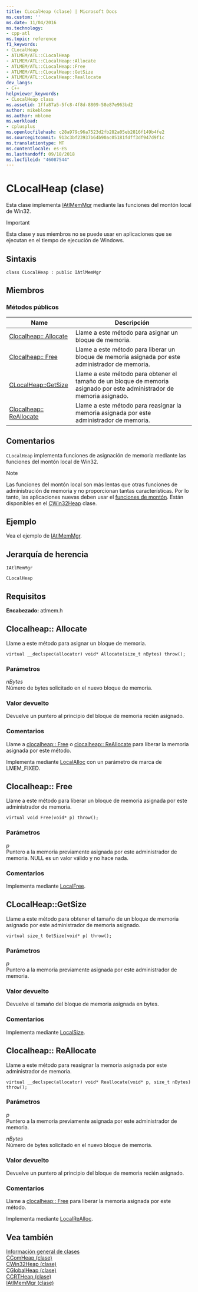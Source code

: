 ```yaml
---
title: CLocalHeap (clase) | Microsoft Docs
ms.custom: ''
ms.date: 11/04/2016
ms.technology:
- cpp-atl
ms.topic: reference
f1_keywords:
- CLocalHeap
- ATLMEM/ATL::CLocalHeap
- ATLMEM/ATL::CLocalHeap::Allocate
- ATLMEM/ATL::CLocalHeap::Free
- ATLMEM/ATL::CLocalHeap::GetSize
- ATLMEM/ATL::CLocalHeap::Reallocate
dev_langs:
- C++
helpviewer_keywords:
- CLocalHeap class
ms.assetid: 1ffa87a5-5fc8-4f8d-8809-58e87e963bd2
author: mikeblome
ms.author: mblome
ms.workload:
- cplusplus
ms.openlocfilehash: c28a979c96a7523d2fb282a05eb2816f149b4fe2
ms.sourcegitcommit: 913c3bf23937b64b90ac05181fdff3df947d9f1c
ms.translationtype: MT
ms.contentlocale: es-ES
ms.lasthandoff: 09/18/2018
ms.locfileid: "46087544"
---
```

# <a name="clocalheap-class"></a>CLocalHeap (clase)

Esta clase implementa [IAtlMemMgr](../../atl/reference/iatlmemmgr-class.md) mediante las funciones del montón local de Win32.

> [!IMPORTANT]
>  Esta clase y sus miembros no se puede usar en aplicaciones que se ejecutan en el tiempo de ejecución de Windows.

## <a name="syntax"></a>Sintaxis

```
class CLocalHeap : public IAtlMemMgr
```

## <a name="members"></a>Miembros

### <a name="public-methods"></a>Métodos públicos

|Name|Descripción|
|----------|-----------------|
|[Clocalheap:: Allocate](#allocate)|Llame a este método para asignar un bloque de memoria.|
|[Clocalheap:: Free](#free)|Llame a este método para liberar un bloque de memoria asignada por este administrador de memoria.|
|[CLocalHeap::GetSize](#getsize)|Llame a este método para obtener el tamaño de un bloque de memoria asignado por este administrador de memoria asignado.|
|[Clocalheap:: ReAllocate](#reallocate)|Llame a este método para reasignar la memoria asignada por este administrador de memoria.|

## <a name="remarks"></a>Comentarios

`CLocalHeap` implementa funciones de asignación de memoria mediante las funciones del montón local de Win32.

> [!NOTE]
>  Las funciones del montón local son más lentas que otras funciones de administración de memoria y no proporcionan tantas características. Por lo tanto, las aplicaciones nuevas deben usar el [funciones de montón](/windows/desktop/Memory/heap-functions). Están disponibles en el [CWin32Heap](../../atl/reference/cwin32heap-class.md) clase.

## <a name="example"></a>Ejemplo

Vea el ejemplo de [IAtlMemMgr](../../atl/reference/iatlmemmgr-class.md).

## <a name="inheritance-hierarchy"></a>Jerarquía de herencia

`IAtlMemMgr`

`CLocalHeap`

## <a name="requirements"></a>Requisitos

**Encabezado:** atlmem.h

##  <a name="allocate"></a>  Clocalheap:: Allocate

Llame a este método para asignar un bloque de memoria.

```
virtual __declspec(allocator) void* Allocate(size_t nBytes) throw();
```

### <a name="parameters"></a>Parámetros

*nBytes*<br/>
Número de bytes solicitado en el nuevo bloque de memoria.

### <a name="return-value"></a>Valor devuelto

Devuelve un puntero al principio del bloque de memoria recién asignado.

### <a name="remarks"></a>Comentarios

Llame a [clocalheap:: Free](#free) o [clocalheap:: ReAllocate](#reallocate) para liberar la memoria asignada por este método.

Implementa mediante [LocalAlloc](/windows/desktop/api/winbase/nf-winbase-localalloc) con un parámetro de marca de LMEM_FIXED.

##  <a name="free"></a>  Clocalheap:: Free

Llame a este método para liberar un bloque de memoria asignada por este administrador de memoria.

```
virtual void Free(void* p) throw();
```

### <a name="parameters"></a>Parámetros

*p*<br/>
Puntero a la memoria previamente asignada por este administrador de memoria. NULL es un valor válido y no hace nada.

### <a name="remarks"></a>Comentarios

Implementa mediante [LocalFree](/windows/desktop/api/winbase/nf-winbase-localfree).

##  <a name="getsize"></a>  CLocalHeap::GetSize

Llame a este método para obtener el tamaño de un bloque de memoria asignado por este administrador de memoria asignado.

```
virtual size_t GetSize(void* p) throw();
```

### <a name="parameters"></a>Parámetros

*p*<br/>
Puntero a la memoria previamente asignada por este administrador de memoria.

### <a name="return-value"></a>Valor devuelto

Devuelve el tamaño del bloque de memoria asignada en bytes.

### <a name="remarks"></a>Comentarios

Implementa mediante [LocalSize](/windows/desktop/api/winbase/nf-winbase-localsize).

##  <a name="reallocate"></a>  Clocalheap:: ReAllocate

Llame a este método para reasignar la memoria asignada por este administrador de memoria.

```
virtual __declspec(allocator) void* Reallocate(void* p, size_t nBytes) throw();
```

### <a name="parameters"></a>Parámetros

*p*<br/>
Puntero a la memoria previamente asignada por este administrador de memoria.

*nBytes*<br/>
Número de bytes solicitado en el nuevo bloque de memoria.

### <a name="return-value"></a>Valor devuelto

Devuelve un puntero al principio del bloque de memoria recién asignado.

### <a name="remarks"></a>Comentarios

Llame a [clocalheap:: Free](#free) para liberar la memoria asignada por este método.

Implementa mediante [LocalReAlloc](/windows/desktop/api/winbase/nf-winbase-localrealloc).

## <a name="see-also"></a>Vea también

[Información general de clases](../../atl/atl-class-overview.md)<br/>
[CComHeap (clase)](../../atl/reference/ccomheap-class.md)<br/>
[CWin32Heap (clase)](../../atl/reference/cwin32heap-class.md)<br/>
[CGlobalHeap (clase)](../../atl/reference/cglobalheap-class.md)<br/>
[CCRTHeap (clase)](../../atl/reference/ccrtheap-class.md)<br/>
[IAtlMemMgr (clase)](../../atl/reference/iatlmemmgr-class.md)
